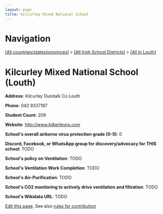 ```yaml
---
layout: page
title: Kilcurley Mixed National School
---
```

# Navigation

[[All countries/states/provinces]](../../..) > [[All Irish School Districts]](../..) > [[All In Louth]](..)

# Kilcurley Mixed National School (Louth)

**Address**: Kilcurley Dundalk Co Louth

**Phone**: 042 9337187

**Student Count**: 209

**Website**: <http://www.kilkerleyns.com>

**School's overall airborne virus protection grade (0-5)**: 0

**Discord, Facebook, or WhatsApp group for discovery/advocacy for THIS school**: TODO

**School's policy on Ventilation**: TODO

**School's Ventilation Work Completion**: TODO

**School's Air-Purification**: TODO

**School's CO2 monitoring to actively drive ventilation and filtration**: TODO

**School's Wikidata URL**: TODO


[Edit this page](https://github.com/ventilate-schools/Ireland/edit/main/./Louth/Kilcurley_Mixed_National_School.md). See also [rules for contribution](../../../contribution-rules/)